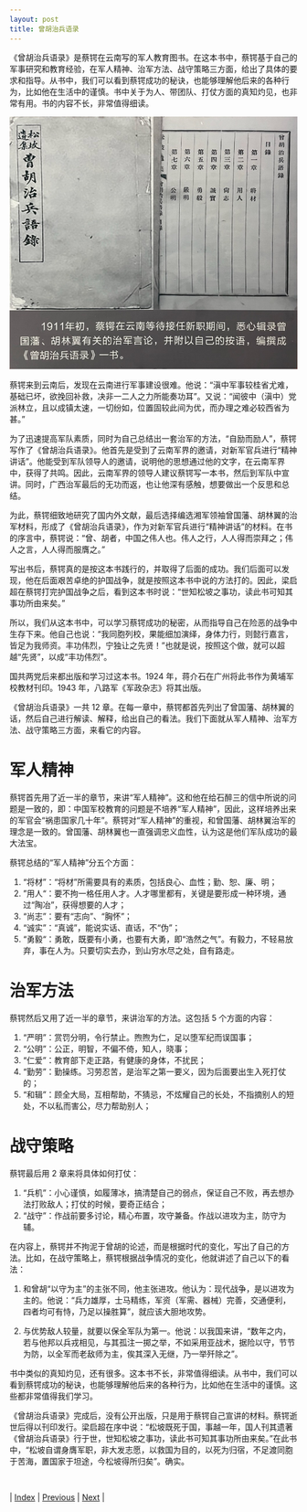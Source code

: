 ```yaml
---
layout: post
title: 曾胡治兵语录
---
```


《曾胡治兵语录》是蔡锷在云南写的军人教育图书。在这本书中，蔡锷基于自己的军事研究和教育经验，在军人精神、治军方法、战守策略三方面，给出了具体的要求和指导。从书中，我们可以看到蔡锷成功的秘诀，也能够理解他后来的各种行为，比如他在生活中的谨慎。书中关于为人、带团队、打仗方面的真知灼见，也非常有用。书的内容不长，非常值得细读。

![曾胡治兵语录](fig/6-3.jpeg "曾胡治兵语录")

蔡锷来到云南后，发现在云南进行军事建设很难。他说：“滇中军事较桂省尤难，基础已坏，欲挽回补救，决非一二人之力所能奏功耳”。又说：“闻彼中（滇中）党派林立，且以成镇太速，一切纷如，位置固较此间为优，而办理之难必较西省为甚。”

为了迅速提高军队素质，同时为自己总结出一套治军的方法，“自励而励人”，蔡锷写作了《曾胡治兵语录》。他首先是受到了云南军界的邀请，对新军官兵进行“精神讲话”。他能受到军队领导人的邀请，说明他的思想通过他的文字，在云南军界中，获得了共鸣。因此，云南军界的领导人建议蔡锷写一本书，然后到军队中宣讲。同时，广西治军最后的无功而返，也让他深有感触，想要做出一个反思和总结。

为此，蔡锷细致地研究了国内外文献，最后选择编选湘军领袖曾国藩、胡林翼的治军材料，形成了《曾胡治兵语录》，作为对新军官兵进行“精神讲话”的材料。在书的序言中，蔡锷说：“曾、胡者，中国之伟人也。伟人之行，人人得而崇拜之；伟人之言，人人得而服膺之。”

写出书后，蔡锷真的是按这本书践行的，并取得了后面的成功。我们后面可以发现，他在后面艰苦卓绝的护国战争，就是按照这本书中说的方法打的。因此，梁启超在蔡锷打完护国战争之后，看到这本书时说：“世知松坡之事功，读此书可知其事功所由来矣。”

所以，我们从这本书中，可以学习蔡锷成功的秘密，从而指导自己在险恶的战争中生存下来。他自己也说：“我同胞列校，果能细加演绎，身体力行，则懿行嘉言，皆足为我师资。丰功伟烈，宁独让之先贤！”也就是说，按照这个做，就可以超越“先贤”，以成“丰功伟烈”。

国共两党后来都出版和学习过这本书。1924 年，蒋介石在广州将此书作为黄埔军校教材刊印。1943 年，八路军《军政杂志》将其出版。

《曾胡治兵语录》一共 12 章。在每一章中，蔡锷都首先列出了曾国藩、胡林翼的话，然后自己进行解读、解释，给出自己的看法。我们下面就从军人精神、治军方法、战守策略三方面，来看它的内容。

# 军人精神

蔡锷首先用了近一半的章节，来讲“军人精神”。这和他在给石醉三的信中所说的问题是一致的，即：中国军校教育的问题是不培养“军人精神”，因此，这样培养出来的军官会“祸患国家几十年”。蔡锷对“军人精神”的重视，和曾国藩、胡林翼治军的理念是一致的。曾国藩、胡林翼也一直强调忠义血性，认为这是他们军队成功的最大法宝。

蔡锷总结的“军人精神”分五个方面：

1. “将材”：“将材”所需要具有的素质，包括良心、血性；勤、恕、廉、明；
2. ”用人“：要不拘一格任用人才。人才哪里都有，关键是要形成一种环境，通过“陶冶”，获得想要的人才；
3. “尚志”：要有“志向”、“胸怀”；
4. “诚实”：“真诚”，能说实话、直话，不“伪”；
5. “勇毅“：勇敢，既要有小勇，也要有大勇，即“浩然之气”。有毅力，不轻易放弃，事在人为。只要切实去办，到山穷水尽之处，自有路走。

# 治军方法

蔡锷然后又用了近一半的章节，来讲治军的方法。这包括 5 个方面的内容：
1. “严明”：赏罚分明，令行禁止。煦煦为仁，足以堕军纪而误国事；
2. “公明”：公正，明智，不偏不倚，知人，晓事；
3. “仁爱”：教育部下走正路，有健康的身体，不扰民；
4. “勤劳”：勤操练。习劳忍苦，是治军之第一要义，因为后面要出生入死打仗的；
5. “和辑”：顾全大局，互相帮助，不猜忌，不炫耀自己的长处，不指摘别人的短处，不以私而害公，尽力帮助别人；

# 战守策略

蔡锷最后用 2 章来将具体如何打仗：
1. “兵机”：小心谨慎，如履薄冰，搞清楚自己的弱点，保证自己不败，再去想办法打败敌人；打仗的时候，要奇正结合；
2. “战守”：作战前要多讨论，精心布置，攻守兼备。作战以进攻为主，防守为辅。

在内容上，蔡锷并不拘泥于曾胡的论述，而是根据时代的变化，写出了自己的方法。比如，在战守策略上，蔡锷根据战争情况的变化，他就讲述了自己以下的看法：

1. 和曾胡“以守为主”的主张不同，他主张进攻。他认为：现代战争，是以进攻为主的。他说：“兵力雄厚，士马精练，军资（军需、器械）完善，交通便利，四者均可有恃，乃足以操胜算”，就应该大胆地攻势。

2. 与优势敌人较量，就要以保全军队为第一。他说：以我国来讲，“数年之内，若与他邦以兵戎相见，与其孤注一掷之举，不如采用亚战术，据险以守，节节为防，以全军而老敌师为主，俟其深入无继，乃一举歼除之”。

书中类似的真知灼见，还有很多。这本书不长，非常值得细读。从书中，我们可以看到蔡锷成功的秘诀，也能够理解他后来的各种行为，比如他在生活中的谨慎。这些都非常值得我们学习。

《曾胡治兵语录》完成后，没有公开出版，只是用于蔡锷自己宣讲的材料。蔡锷逝世后得以刊印发行。梁启超在序中说：“松坡既死于国，事越一年，国人刊其遗著《曾胡治兵语录》行于世，世知松坡之事功，读此书可知其事功所由来矣。”在此书中，“松坡自谓身膺军职，非大发志愿，以救国为目的，以死为归宿，不足渡同胞于苦海，置国家于坦途，今松坡得所归矣”。确实。

<br/>

| [Index](./) | [Previous](6-1-yunnan) | [Next](7-1-xinhai) |
